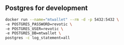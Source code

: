## Postgres for development
```bash
docker run --name="mtwallet" --rm -d -p 5432:5432 \
-e POSTGRES_PASSWORD=revotic \
-e POSTGRES_USER=revotic \
-e POSTGRES_DB=mtwallet \
postgres -c log_statement=all
```